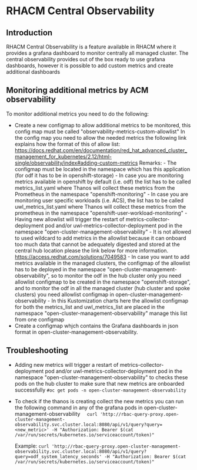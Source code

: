 # RHACM Central Observability
## Introduction
RHACM Central Observability is a feature available in RHACM where it provides a grafana dashboard to monitor centrally all managed cluster.
The central observability provides out of the box ready to use grafana dashboards, however it is possible to add custom metrics and create additional dashboards
## Monitoring additional metrics by ACM observability
To monitor additional metrics you need to do the following:
- Create a new configmap to allow additional metrics to be monitored, this config map must be called "observability-metrics-custom-allowlist"
   In the config map you need to allow the needed metrics the following link explains how the format of this of allow list:
https://docs.redhat.com/en/documentation/red_hat_advanced_cluster_management_for_kubernetes/2.12/html-single/observability/index#adding-custom-metrics
    Remarks:
       - The configmap must be located in the namespace which has this application (for odf it has to be in openshift-storage)
        - In case you are monitoring metrics available in openshift by default (i.e. odf) the list has to be called metrics_list.yaml where Thanos will collect these metrics from the Prometheus in the namespace "openshift-monitoring"
        - In case you are monitoring user specific workloads (i.e. ACS), the list has to be called uwl_metrics_list.yaml where Thanos will collect these metrics from the prometheus in the namespace "openshift-user-workload-monitoring"
        - Having new allowlist will trigger the restart of metrics-collector-deployment pod and/or uwl-metrics-collector-deployment pod in the namespace "open-cluster-management-observability"
		- It is not allowed to used wildcard to add metrics in the allowlist because it can onboard too much data that cannot be adequately digested and stored at the central hub location please the link below for more information.
		  https://access.redhat.com/solutions/7049583
        - In case you want to add metrics available in the managed clusters, the configmap of the allowlist has to be deployed in the namespace "open-cluster-management-observability", so to monitor the odf in the hub cluster only you need allowlist configmap to be created in the namespace "openshift-storage", and to monitor the odf in all the managed cluster (hub cluster and spoke clusters) you need allowlist configmap in open-cluster-management-observability
		- In this Kustomization charts here the allowlist configmap for both the metrics_list and uwl_metrics_list are placed in the namespace "open-cluster-management-observability" manage this list from one configmap
- Create a configmap whjch contains the Grafana dashboards in json format in open-cluster-management-observability.


##  Troubleshooting
- Adding new metrics will trigger a restart of metrics-collector-deployment pod and/or uwl-metrics-collector-deployment pod in the namespace "open-cluster-management-observability" to checks these pods on the hub cluster to make sure that new metrics are onboarded successfully
  `#oc get pods -n open-cluster-management-observability`
- To check if the thanos is creating collect the new metrics you can run the following command in any of the grafana pods in open-cluster-management-observability
`  curl 'http://rbac-query-proxy.open-cluster-management-observability.svc.cluster.local:8080/api/v1/query?query=<new_metric>' -H "Authorization: Bearer $(cat /var/run/secrets/kubernetes.io/serviceaccount/token)"`

   Example:
   `curl 'http://rbac-query-proxy.open-cluster-management-observability.svc.cluster.local:8080/api/v1/query?query=odf_system_latency_seconds' -H "Authorization: Bearer $(cat /var/run/secrets/kubernetes.io/serviceaccount/token)"`
